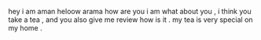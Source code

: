 hey i am aman
heloow arama how are you i am what about you , i think you take a tea , and you also give me review how is it . my tea is very special on my home .
